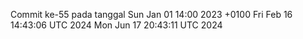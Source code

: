 Commit ke-55 pada tanggal Sun Jan 01 14:00 2023 +0100
Fri Feb 16 14:43:06 UTC 2024
Mon Jun 17 20:43:11 UTC 2024
